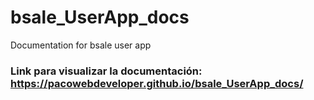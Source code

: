 # bsale_UserApp_docs
Documentation for bsale user app
### Link para visualizar la documentación: https://pacowebdeveloper.github.io/bsale_UserApp_docs/
